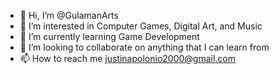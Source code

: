 - 👋 Hi, I’m @GulamanArts
- 👀 I’m interested in Computer Games, Digital Art, and Music
- 🌱 I’m currently learning Game Development
- 💞️ I’m looking to collaborate on anything that I can learn from
- 📫 How to reach me justinapolonio2000@gmail.com

<!---
KowaiUsagii/KowaiUsagii is a ✨ special ✨ repository because its `README.md` (this file) appears on your GitHub profile.
You can click the Preview link to take a look at your changes.
--->
